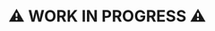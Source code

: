 # ⚠️ WORK IN PROGRESS ⚠️

<!--
- Check if the file is being imported or executed.
- Promise to keep the event loop active.
- Boilerplate for application (spinning up multiple processes, and so forth).
- Build system.
-->
